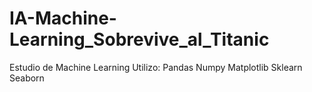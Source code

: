 # IA-Machine-Learning_Sobrevive_al_Titanic
Estudio de Machine Learning
Utilizo:
Pandas
Numpy
Matplotlib
Sklearn
Seaborn
